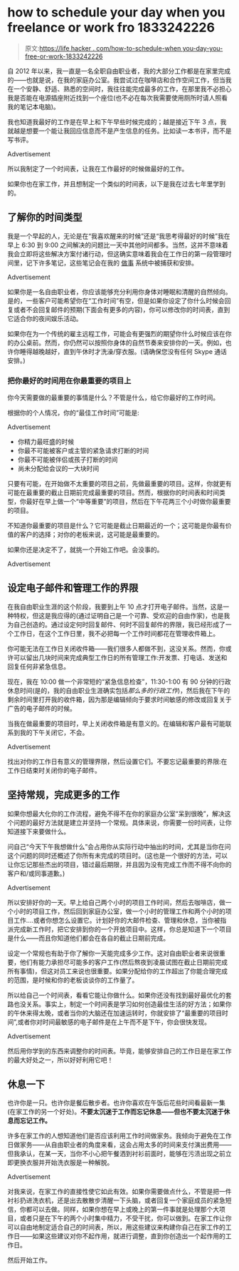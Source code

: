# how to schedule your day when you freelance or work fro 1833242226

> 原文:[https://life hacker . com/how-to-schedule-when you-day-you-free-or-work-1833242226](https://lifehacker.com/how-to-schedule-your-day-when-you-freelance-or-work-fro-1833242226)

自 2012 年以来，我一直是一名全职自由职业者，我的大部分工作都是在家里完成的——也就是说，在我的家庭办公室。我尝试过在咖啡店和合作空间工作，但当我在一个安静、舒适、熟悉的空间时，我往往能完成最多的工作，在那里我不必担心我是否能在电源插座附近找到一个座位(也不必在每次我需要使用厕所时请人照看我的笔记本电脑)。

我也知道我最好的工作是在早上和下午早些时候完成的；越是接近下午 3 点，我就越是想要一个能让我回应信息而不是产生信息的任务。比如读一本书评，而不是写书评。

<label class="bxm4mm-13 juykRM">Advertisement</label>

所以我制定了一个时间表，让我在工作最好的时候做最好的工作。

如果你也在家工作，并且想制定一个类似的时间表，以下是我在过去七年里学到的。

## 了解你的时间类型

我是一个早起的人，无论是在“我喜欢醒来的时候”还是“我思考得最好的时候”我在早上 6:30 到 9:00 之间解决的问题比一天中其他时间都多。当然，这并不意味着我会立即将这些解决方案付诸行动，但这确实意味着我会在工作日的第一段管理时间里，记下许多笔记，这些笔记会在我的 [做事](https://lifehacker.com/tag/gtd) 系统中被捕获和安排。

<label class="bxm4mm-13 juykRM">Advertisement</label>

如果你是一名自由职业者，你应该能够充分利用你身体对睡眠和清醒的自然倾向。是的，一些客户可能希望你在“工作时间”有空，但是如果你设定了你什么时候会回复或者不会回复邮件的预期(下面会有更多的内容)，你可以修改你的时间表，直到它适合你的夜间娱乐活动。

如果你在为一个传统的雇主远程工作，可能会有更强烈的期望你什么时候应该在你的办公桌前。然而，你仍然可以按照你身体的自然节奏来安排你的一天。例如，也许你睡得越晚越好，直到午休时才洗澡/穿衣服。(请确保您没有任何 Skype 通话安排。)

### 把你最好的时间用在你最重要的项目上

你今天需要做的最重要的事情是什么？不管是什么，给它你最好的工作时间。

根据你的个人情况，你的“最佳工作时间”可能是:

<label class="bxm4mm-13 juykRM">Advertisement</label>

*   你精力最旺盛的时候
*   你最不可能被客户或主管的紧急请求打断的时间
*   你最不可能被伴侣或孩子打断的时间
*   尚未分配给会议的一大块时间

只要有可能，在开始做不太重要的项目之前，先做最重要的项目。这样，你就更有可能在最重要的截止日期前完成最重要的项目。然而，根据你的时间表和时间类型，你最好在早上做一个“中等重要”的项目，然后在下午花两三个小时做你最重要的项目。

不知道你最重要的项目是什么？它可能是截止日期最近的一个；这可能是你最有价值的客户的选择；对你的老板来说，这可能是最重要的。

如果你还是决定不了，就挑一个开始工作吧。会没事的。

<label class="bxm4mm-13 juykRM">Advertisement</label>

## 设定电子邮件和管理工作的界限

在我自由职业生涯的这个阶段，我要到上午 10 点才打开电子邮件。当然，这是一种特权，但这是我应得的(通过证明自己是一个可靠、受欢迎的自由作家)，也是我为自己创造的。通过设定何时回复邮件、何时不回复邮件的界限，我已经形成了一个工作日，在这个工作日里，我不必把每一个工作时间都花在管理收件箱上。

你可能无法在工作日关闭收件箱——我们很多人都做不到，这没关系。然而，你或许可以留出几块时间来完成典型工作日的所有管理工作:开发票、打电话、发送和回复任何非紧急信息。

现在，我在 10:00 做一个非常短的“紧急信息检查”，11:30-1:00 有 90 分钟的行政休息时间(是的，我的自由职业生涯确实包括*那么多的行政工作*)，然后我在下午的剩余时间里打开我的收件箱，因为那是编辑倾向于要求时间敏感的修改或回复关于广告的电子邮件的时候。

当我在做最重要的项目时，早上关闭收件箱是有意义的。在编辑和客户最有可能联系到我的下午关闭它，不会。

<label class="bxm4mm-13 juykRM">Advertisement</label>

找出对你的工作日有意义的管理界限，然后设置它们。不要忘记最重要的界限:在工作日结束时关闭你的电子邮件。

## 坚持常规，完成更多的工作

如果你想最大化你的工作流程，避免不得不在你的家庭办公室“呆到很晚”，解决这个问题的最好方法就是建立并坚持一个常规。具体来说，你需要一份时间表，让你知道接下来要做什么。

问自己“今天下午我想做什么”会占用你从实际行动中抽出的时间，尤其是当你在问这个问题的同时还概述了你所有未完成的项目时。(这也是一个很好的方法，可以让你忘记那些杰出的项目，错过最后期限，并且因为没有完成工作而不得不向你的客户和/或同事道歉。)

<label class="bxm4mm-13 juykRM">Advertisement</label>

所以安排好你的一天。早上给自己两个小时的项目工作时间，然后去咖啡店，做一个小时的项目工作，然后回到家庭办公室，做一个小时的管理工作和两个小时的项目工作....或者你想怎么设置它。计划好你的大邮件检查、管理和休息，当你被指派完成新工作时，把它安排到你的一个开放项目中。这样，你总是知道下一个项目是什么——而且你知道他们都会在各自的截止日期前完成。

设定一个常规也有助于你了解你一天能完成多少工作。这对自由职业者来说很重要，他们有能力承担尽可能多的客户工作(然后熬夜到凌晨试图在截止日期前完成所有事情)，但这对员工来说也很重要。如果分配给你的工作超出了你能合理完成的范围，是时候和你的老板谈谈你的工作量了。

所以给自己一个时间表，看看它能让你做什么。如果你还没有找到最好最优化的套路也没关系。事实上，制定一个时间表是学习如何创造最佳生活的好方法；如果你的午休来得太晚，或者当你的大脑还在加速运转时，你就安排了“最重要的项目时间”,或者你对时间最敏感的电子邮件是在上午而不是下午，你会很快发现。

<label class="bxm4mm-13 juykRM">Advertisement</label>

然后用你学到的东西来调整你的时间表。毕竟，能够安排自己的工作日是在家工作的最大好处之一，所以好好利用它吧！

## 休息一下

也许你是一只。也许你是餐后散步者。也许你喜欢在午饭后花些时间看最新一集(在家工作的另一个好处)。**不要太沉迷于工作而忘记休息——但也不要太沉迷于休息而忘记工作。**

许多在家工作的人想知道他们是否应该利用工作时间做家务。我倾向于避免在工作日做家务——从自由职业者的角度来看，这会占用太多的时间来支付演出费用——但我承认，在某一天，当你不小心把午餐洒到衬衫前面时，能够在污渍出现之前立即更换衣服并开始洗衣服是一种解脱。

<label class="bxm4mm-13 juykRM">Advertisement</label>

对我来说，在家工作的直接性使它如此有效。如果你需要做点什么，不管是把一件衬衫扔进洗衣机，还是出去散散步清醒一下头脑，或者回复一个家庭成员的紧急短信，你都可以去做。同样，如果你想在早上或晚上的第一件事就是处理那个大项目，或者只是在下午的两个小时集中精力，不受干扰，你可以做到。在家工作让你可以自由地制定适合自己的时间表，所以，用这些建议来构建你自己在家工作的工作日——如果这些建议对你不起作用，就进行调整，直到你创造出一个起作用的工作日。

然后开始工作。